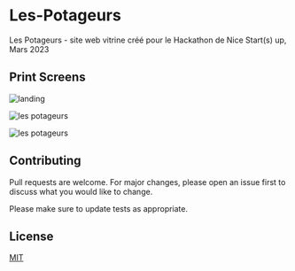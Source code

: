 # Les-Potageurs

Les Potageurs - site web vitrine créé pour le Hackathon de Nice Start(s) up, Mars 2023

## Print Screens

![landing](https://res.cloudinary.com/dygywvyiq/image/upload/s--_aeNUg_W--/c_limit,w_2179/v1695299788/Capture_d_e%CC%81cran_2023-09-21_a%CC%80_14.36.07_fcxbs0.png)

![les potageurs](https://res.cloudinary.com/dygywvyiq/image/upload/v1695299170/Capture_d_e%CC%81cran_2023-09-21_a%CC%80_14.25.01_qpos74.png)

![les potageurs](https://res.cloudinary.com/dygywvyiq/image/upload/v1695299169/Capture_d_e%CC%81cran_2023-09-21_a%CC%80_14.25.48_ftrvor.png)


## Contributing

Pull requests are welcome. For major changes, please open an issue first
to discuss what you would like to change.

Please make sure to update tests as appropriate.

## License

[MIT](https://choosealicense.com/licenses/mit/)
